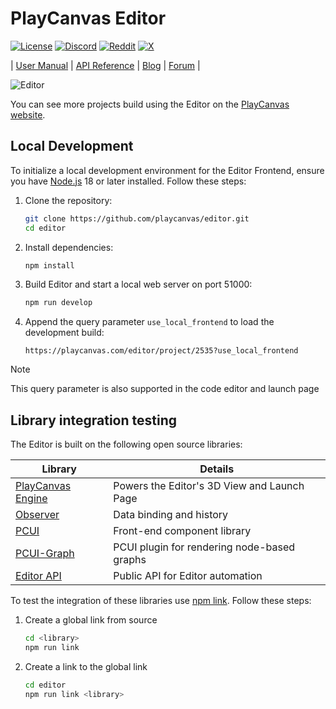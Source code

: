 # PlayCanvas Editor

[![License](https://img.shields.io/npm/l/@playcanvas/editor)](https://github.com/playcanvas/editor/blob/main/LICENSE)
[![Discord](https://img.shields.io/badge/Discord-5865F2?style=flat&logo=discord&logoColor=white&color=black)](https://discord.gg/RSaMRzg)
[![Reddit](https://img.shields.io/badge/Reddit-FF4500?style=flat&logo=reddit&logoColor=white&color=black)](https://www.reddit.com/r/PlayCanvas)
[![X](https://img.shields.io/badge/X-000000?style=flat&logo=x&logoColor=white&color=black)](https://x.com/intent/follow?screen_name=playcanvas)

| [User Manual](https://developer.playcanvas.com/user-manual/editor) | [API Reference](https://api.playcanvas.com/editor) | [Blog](https://blog.playcanvas.com) | [Forum](https://forum.playcanvas.com) |

![Editor](https://raw.githubusercontent.com/playcanvas/editor/refs/heads/main/images/editor.png)

You can see more projects build using the Editor on the [PlayCanvas website](https://playcanvas.com/explore).

## Local Development

To initialize a local development environment for the Editor Frontend, ensure you have [Node.js](https://nodejs.org/) 18 or later installed. Follow these steps:

1. Clone the repository:

   ```sh
   git clone https://github.com/playcanvas/editor.git
   cd editor
   ```

2. Install dependencies:

   ```sh
   npm install
   ```

3. Build Editor and start a local web server on port 51000:

   ```sh
   npm run develop
   ```

4. Append the query parameter `use_local_frontend` to load the development build:

    ```
    https://playcanvas.com/editor/project/2535?use_local_frontend
    ```

> [!NOTE]
> This query parameter is also supported in the code editor and launch page

## Library integration testing

The Editor is built on the following open source libraries:

| Library                                                       | Details                                     |
| ------------------------------------------------------------- | ------------------------------------------- |
| [PlayCanvas Engine](https://github.com/playcanvas/engine)     | Powers the Editor's 3D View and Launch Page |
| [Observer](https://github.com/playcanvas/playcanvas-observer) | Data binding and history                    |
| [PCUI](https://github.com/playcanvas/pcui)                    | Front-end component library                 |
| [PCUI-Graph](https://github.com/playcanvas/pcui-graph)        | PCUI plugin for rendering node-based graphs |
| [Editor API](https://github.com/playcanvas/editor-api)        | Public API for Editor automation            |

To test the integration of these libraries use [npm link](https://docs.npmjs.com/cli/v9/commands/npm-link). Follow these steps:

1. Create a global link from source

    ```sh
    cd <library>
    npm run link
    ```

2. Create a link to the global link

    ```sh
    cd editor
    npm run link <library>
    ```

[resolution-badge]: https://isitmaintained.com/badge/resolution/playcanvas/editor.svg
[open-issues-badge]: https://isitmaintained.com/badge/open/playcanvas/editor.svg
[isitmaintained-url]: https://isitmaintained.com/project/playcanvas/editor
[twitter-badge]: https://img.shields.io/twitter/follow/playcanvas.svg?style=social&label=Follow
[twitter-url]: https://twitter.com/intent/follow?screen_name=playcanvas